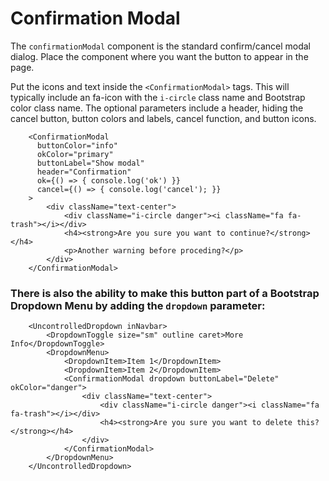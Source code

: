 # Confirmation Modal

The `confirmationModal` component is the standard confirm/cancel modal dialog. Place the component where you want the button to appear in the page.  

Put the icons and text inside the `<ConfirmationModal>` tags.  This will typically include an fa-icon with the `i-circle` class name and Bootstrap color class name.  The optional parameters include a header, hiding the cancel button, button colors and labels, cancel function, and button icons.

```
	<ConfirmationModal 
      buttonColor="info" 
      okColor="primary" 
      buttonLabel="Show modal"
      header="Confirmation"
      ok={() => { console.log('ok') }} 
      cancel={() => { console.log('cancel'); }}
    >
      	<div className="text-center">
	        <div className="i-circle danger"><i className="fa fa-trash"></i></div>
	        <h4><strong>Are you sure you want to continue?</strong></h4>
	        <p>Another warning before proceding?</p>
      	</div>
    </ConfirmationModal>
```

### There is also the ability to make this button part of a Bootstrap Dropdown Menu by adding the `dropdown` parameter: 

```
	<UncontrolledDropdown inNavbar>
        <DropdownToggle size="sm" outline caret>More Info</DropdownToggle>
        <DropdownMenu>
	        <DropdownItem>Item 1</DropdownItem>
	        <DropdownItem>Item 2</DropdownItem>
			<ConfirmationModal dropdown buttonLabel="Delete" okColor="danger">
				<div className="text-center">
					<div className="i-circle danger"><i className="fa fa-trash"></i></div>
					<h4><strong>Are you sure you want to delete this?</strong></h4>
				</div>
			</ConfirmationModal>
        </DropdownMenu>
    </UncontrolledDropdown>
```